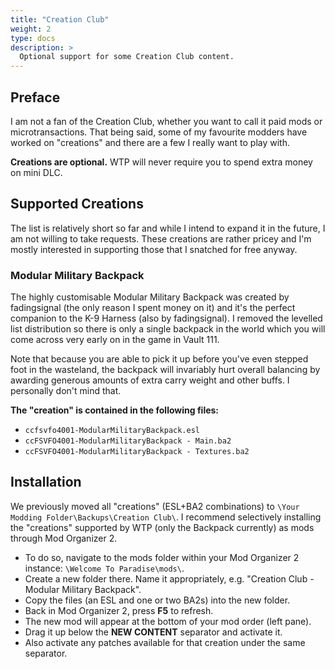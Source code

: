 ```yaml
---
title: "Creation Club"
weight: 2
type: docs
description: >
  Optional support for some Creation Club content.
---
```


## Preface

I am not a fan of the Creation Club, whether you want to call it paid mods or microtransactions. That being said, some of my favourite modders have worked on "creations" and there are a few I really want to play with.

**Creations are optional.** WTP will never require you to spend extra money on mini DLC.

## Supported Creations

The list is relatively short so far and while I intend to expand it in the future, I am not willing to take requests. These creations are rather pricey and I'm mostly interested in supporting those that I snatched for free anyway.

### Modular Military Backpack

The highly customisable Modular Military Backpack was created by fadingsignal (the only reason I spent money on it) and it's the perfect companion to the K-9 Harness (also by fadingsignal). I removed the levelled list distribution so there is only a single backpack in the world which you will come across very early on in the game in Vault 111.

Note that because you are able to pick it up before you've even stepped foot in the wasteland, the backpack will invariably hurt overall balancing by awarding generous amounts of extra carry weight and other buffs. I personally don't mind that.

**The "creation" is contained in the following files:**

- `ccfsvfo4001-ModularMilitaryBackpack.esl`
- `ccFSVFO4001-ModularMilitaryBackpack - Main.ba2`
- `ccFSVFO4001-ModularMilitaryBackpack - Textures.ba2`

## Installation

We previously moved all "creations" (ESL+BA2 combinations) to `\Your Modding Folder\Backups\Creation Club\`. I recommend selectively installing the "creations" supported by WTP (only the Backpack currently) as mods through Mod Organizer 2.

- To do so, navigate to the mods folder within your Mod Organizer 2 instance: `\Welcome To Paradise\mods\`.
- Create a new folder there. Name it appropriately, e.g. "Creation Club - Modular Military Backpack".
- Copy the files (an ESL and one or two BA2s) into the new folder.
- Back in Mod Organizer 2, press **F5** to refresh.
- The new mod will appear at the bottom of your mod order (left pane).
- Drag it up below the **NEW CONTENT** separator and activate it.
- Also activate any patches available for that creation under the same separator.